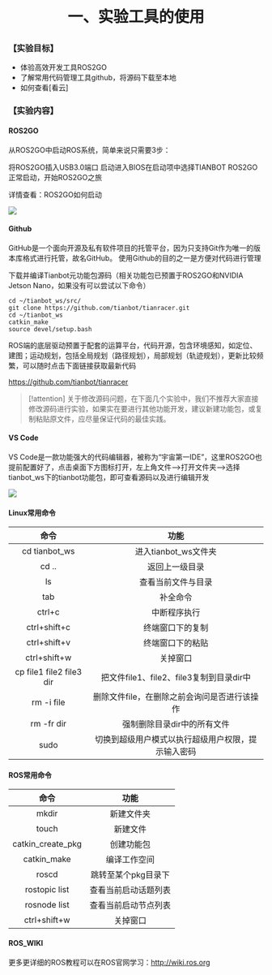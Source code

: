 <p style="font-size:30px; font-weight:bolder; text-align:center ">一、实验工具的使用</p>


### 【实验目标】

- 体验高效开发工具ROS2GO
- 了解常用代码管理工具github，将源码下载至本地
- 如何查看[看云]

### 【实验内容】

#### ROS2GO

从ROS2GO中启动ROS系统，简单来说只需要3步：

将ROS2GO插入USB3.0端口
启动进入BIOS在启动项中选择TIANBOT ROS2GO
正常启动，开始ROS2GO之旅

详情查看：ROS2GO如何启动

![](https://tianbot-pic.oss-cn-beijing.aliyuncs.com/tianbot/202112211740536.webp)

#### Github

GitHub是一个面向开源及私有软件项目的托管平台，因为只支持Git作为唯一的版本库格式进行托管，故名GitHub。
使用Github的目的之一是方便对代码进行管理

下载并编译Tianbot元功能包源码（相关功能包已预置于ROS2GO和NVIDIA Jetson Nano，如果没有可以尝试以下命令）

```shell
cd ~/tianbot_ws/src/
git clone https://github.com/tianbot/tianracer.git
cd ~/tianbot_ws 
catkin_make
source devel/setup.bash
```


ROS端的底层驱动预置于配套的运算平台，代码开源，包含环境感知，如定位、建图；运动规划，包括全局规划（路径规划），局部规划（轨迹规划），更新比较频繁，可以随时点击下面链接获取最新代码

https://github.com/tianbot/tianracer

> [!attention]
> 关于修改源码问题，在下面几个实验中，我们不推荐大家直接修改源码进行实验，如果实在要进行其他功能开发，建议新建功能包，或复制粘贴原文件，应尽量保证代码的最佳实践。

#### VS Code

VS Code是一款功能强大的代码编辑器，被称为“宇宙第一IDE”，这里ROS2GO也提前配置好了，点击桌面下方图标打开，左上角文件-->打开文件夹-->选择tianbot_ws下的tianbot功能包，即可查看源码以及进行编辑开发

![](https://tianbot-pic.oss-cn-beijing.aliyuncs.com/tianbot/202112211740121.png)
#### Linux常用命令

|命令|	功能|
|:--:|:---:|
|cd tianbot_ws |	进入tianbot_ws文件夹 |
|cd .. |	返回上一级目录 |
|ls	| 查看当前文件与目录|
|tab | 补全命令|
|ctrl+c	| 中断程序执行|
|ctrl+shift+c |	终端窗口下的复制|
|ctrl+shift+v |	终端窗口下的粘贴|
|ctrl+shift+w |	关掉窗口|
|cp file1 file2 file3 dir |	把文件file1、file2、file3复制到目录dir中|
|rm -i file |	删除文件file，在删除之前会询问是否进行该操作|
|rm -fr dir |	强制删除目录dir中的所有文件|
|sudo	| 切换到超级用户模式以执行超级用户权限，提示输入密码|

#### ROS常用命令

|命令 |	功能|
|:--:|:---:|
mkdir |	新建文件夹|
|touch |	新建文件|
|catkin_create_pkg |	创建功能包|
|catkin_make |	编译工作空间|
|roscd |	跳转至某个pkg目录下|
|rostopic list |	查看当前启动话题列表||
|rosnode list |	查看当前启动节点列表|
|ctrl+shift+w |	关掉窗口|

#### ROS_WIKI

更多更详细的ROS教程可以在ROS官网学习：http://wiki.ros.org